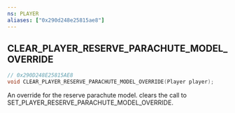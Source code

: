 ```yaml
---
ns: PLAYER
aliases: ["0x290d248e25815ae8"]
---
```

## CLEAR_PLAYER_RESERVE_PARACHUTE_MODEL_OVERRIDE

```c
// 0x290D248E25815AE8
void CLEAR_PLAYER_RESERVE_PARACHUTE_MODEL_OVERRIDE(Player player);
```

An override for the reserve parachute model. clears the call to SET_PLAYER_RESERVE_PARACHUTE_MODEL_OVERRIDE.

